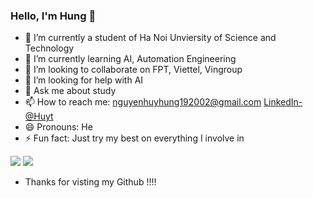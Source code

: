 ### Hello, I'm Hung 👋

- 🔭 I’m currently a student of Ha Noi Unviersity of Science and Technology
- 🌱 I’m currently learning AI, Automation Engineering
- 👯 I’m looking to collaborate on FPT, Viettel, Vingroup
- 🤔 I’m looking for help with AI
- 💬 Ask me about study 
- 📫 How to reach me: nguyenhuyhung192002@gmail.com [LinkedIn-@Huyt](https://www.linkedin.com/in/h%C3%B9ng-nguy%E1%BB%85n-huy-8888521b9/)
- 😄 Pronouns: He
- ⚡ Fun fact: Just try my best on everything I involve in

<img src="https://github-readme-stats.vercel.app/api?username=HUYHung192002&&show_icons=true&title%20color=ffffff&icon%20color=bb2acf@text%20color=daf7dc&bg%20color=151515">

<img src="https://i.pinimg.com/564x/59/66/eb/5966eb210f01d71bc7e576230d53b86e.jpg">

- Thanks for visting my Github !!!!
